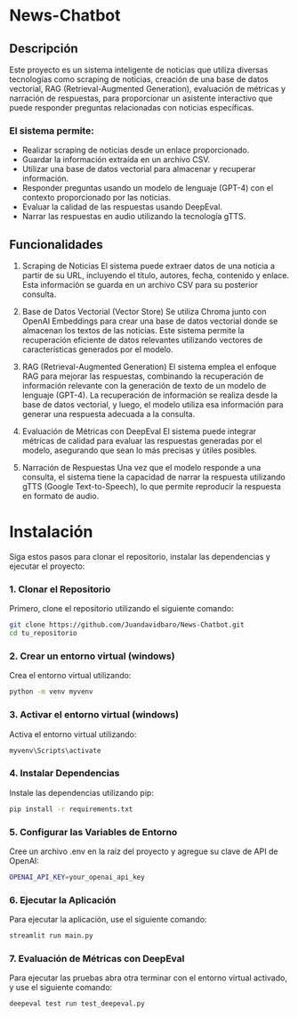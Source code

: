 # News-Chatbot

## Descripción
Este proyecto es un sistema inteligente de noticias que utiliza diversas tecnologías como scraping de noticias, creación de una base de datos vectorial, RAG (Retrieval-Augmented Generation), evaluación de métricas y narración de respuestas, para proporcionar un asistente interactivo que puede responder preguntas relacionadas con noticias específicas.

### El sistema permite:

* Realizar scraping de noticias desde un enlace proporcionado.
* Guardar la información extraída en un archivo CSV.
* Utilizar una base de datos vectorial para almacenar y recuperar información.
* Responder preguntas usando un modelo de lenguaje (GPT-4) con el contexto proporcionado por las noticias.
* Evaluar la calidad de las respuestas usando DeepEval.
* Narrar las respuestas en audio utilizando la tecnología gTTS.

## Funcionalidades
1. Scraping de Noticias
El sistema puede extraer datos de una noticia a partir de su URL, incluyendo el título, autores, fecha, contenido y enlace. Esta información se guarda en un archivo CSV para su posterior consulta.

2. Base de Datos Vectorial (Vector Store)
Se utiliza Chroma junto con OpenAI Embeddings para crear una base de datos vectorial donde se almacenan los textos de las noticias. Este sistema permite la recuperación eficiente de datos relevantes utilizando vectores de características generados por el modelo.

3. RAG (Retrieval-Augmented Generation)
El sistema emplea el enfoque RAG para mejorar las respuestas, combinando la recuperación de información relevante con la generación de texto de un modelo de lenguaje (GPT-4). La recuperación de información se realiza desde la base de datos vectorial, y luego, el modelo utiliza esa información para generar una respuesta adecuada a la consulta.

4. Evaluación de Métricas con DeepEval
El sistema puede integrar métricas de calidad para evaluar las respuestas generadas por el modelo, asegurando que sean lo más precisas y útiles posibles.

5. Narración de Respuestas
Una vez que el modelo responde a una consulta, el sistema tiene la capacidad de narrar la respuesta utilizando gTTS (Google Text-to-Speech), lo que permite reproducir la respuesta en formato de audio.

# Instalación

Siga estos pasos para clonar el repositorio, instalar las dependencias y ejecutar el proyecto:

### 1. Clonar el Repositorio
Primero, clone el repositorio utilizando el siguiente comando:

```bash
git clone https://github.com/Juandavidbaro/News-Chatbot.git
cd tu_repositorio
```

### 2. Crear un entorno virtual (windows)
Crea el entorno virtual utilizando:

```bash
python -m venv myvenv 
```

### 3. Activar el entorno virtual (windows)
Activa el entorno virtual utilizando:

```bash
myvenv\Scripts\activate
```

### 4. Instalar Dependencias
Instale las dependencias utilizando pip:

```bash
pip install -r requirements.txt
```

### 5. Configurar las Variables de Entorno
Cree un archivo .env en la raíz del proyecto y agregue su clave de API de OpenAI:

```bash
OPENAI_API_KEY=your_openai_api_key
```

### 6. Ejecutar la Aplicación
Para ejecutar la aplicación, use el siguiente comando:

```bash
streamlit run main.py
```

### 7. Evaluación de Métricas con DeepEval
Para ejecutar las pruebas abra otra terminar con el entorno virtual activado, y use el siguiente comando:

```bash
deepeval test run test_deepeval.py
```

